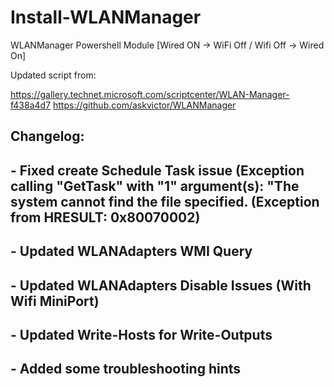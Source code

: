 # Install-WLANManager
WLANManager Powershell Module [Wired ON -> WiFi Off / Wifi Off -> Wired On]

Updated script from:

https://gallery.technet.microsoft.com/scriptcenter/WLAN-Manager-f438a4d7
https://github.com/askvictor/WLANManager

## Changelog:
## - Fixed create Schedule Task issue (Exception calling "GetTask" with "1" argument(s): "The system cannot find the file specified. (Exception from HRESULT: 0x80070002)
## - Updated WLANAdapters WMI Query
## - Updated WLANAdapters Disable Issues (With Wifi MiniPort)
## - Updated Write-Hosts for Write-Outputs
## - Added some troubleshooting hints

